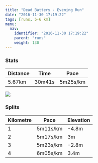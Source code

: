 ```yaml
---
title: "Dead Battery - Evening Run"
date: "2016-11-30 17:19:22"
tags: [runs, 5-6 km]
menu:
  nav:
    identifier: "2016-11-30 17:19:22"
    parent: "runs"
    weight: 130
---
```


### Stats

| Distance | Time | Pace |
|----------|------|------|
|5.67km|30m41s|5m25s/km|

<img src='https://maps.googleapis.com/maps/api/staticmap?maptype=roadmap&path=enc:wwjeIfhvLkCiCkG\{Bto@nBz@cAxATzCxEjUdJbQb@lJhCrIrEzFtEpAlM|VpExPhEd_@oEm\aIuZuKkQsDSuDsEsF}YgJ}NiDqPOwHdAy@cBa@|@y\&key=AIzaSyAfqMeaZ1CCJFGP5cWud__oZnT_Pybg-1M&size=800x800&markers=color:yellow|label:S|53.47212,-2.24916&markers=color:green|label:F|53.47448000000001,-2.251749999999999'>

### Splits

| Kilometre | Pace | Elevation |
|------|------|-----------|
|1|5m11s/km|-4.8m|
|2|5m17s/km|3m|
|3|5m23s/km|-2.8m|
|4|6m05s/km|3.4m|
